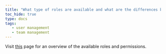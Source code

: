 ```yaml
---
title: "What type of roles are available and what are the differences between them?"
toc_hide: true
type: docs
tags:
   - user management
   - team management
---
```

Visit [this](../guides/app/features/teams.md#team-roles-and-permissions) page for an overview of the available roles and permissions.